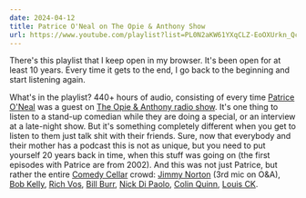 ```yaml
---
date: 2024-04-12
title: Patrice O'Neal on The Opie & Anthony Show
url: https://www.youtube.com/playlist?list=PL0N2aKW61YXqCLZ-EoOXUrkn_QclWeQMQ
---
```

There's this playlist that I keep open in my browser. It's been open for at least 10 years. Every time it gets to the end, I go back to the beginning and start listening again.

What's in the playlist? 440+ hours of audio, consisting of every time [Patrice O'Neal](https://en.wikipedia.org/wiki/Patrice_O%27Neal) was a guest on [The Opie & Anthony radio show](https://en.wikipedia.org/wiki/Opie_and_Anthony). It's one thing to listen to a stand-up comedian while they are doing a special, or an interview at a late-night show. But it's something completely different when you get to listen to them just talk shit with their friends. Sure, now that everybody and their mother has a podcast this is not as unique, but you need to put yourself 20 years back in time, when this stuff was going on (the first episodes with Patrice are from 2002). And this was not just Patrice, but rather the entire [Comedy Cellar](https://www.comedycellar.com/) crowd: [Jimmy Norton](https://www.jimnorton.com/) (3rd mic on O&A), [Bob Kelly](https://robertkellylive.com/), [Rich Vos](https://www.richvos.com/), [Bill Burr](https://billburr.com/), [Nick Di Paolo](https://www.nickdip.com/), [Colin Quinn](https://colinquinn.com/), [Louis CK](https://louisck.com/).